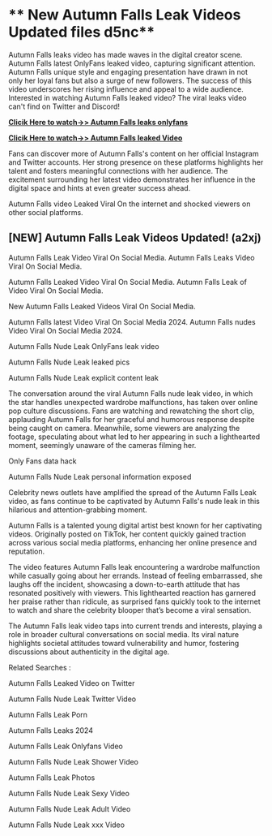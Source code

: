 
# ** New Autumn Falls Leak Videos Updated files d5nc** #

  Autumn Falls leaks video has made waves in the digital creator scene.  Autumn Falls latest OnlyFans leaked video, capturing significant attention.  Autumn Falls unique style and engaging presentation have drawn in not only her loyal fans but also a surge of new followers. The success of this video underscores her rising influence and appeal to a wide audience. Interested in watching Autumn Falls leaked video? The viral leaks video can't find on Twitter and Discord!

**[Clicik Here to watch->>  Autumn Falls leaks onlyfans ](http://xflirt.top)**

**[Clicik Here to watch->>  Autumn Falls leaked Video](http://xflirt.top)**

Fans can discover more of Autumn Falls's content on her official Instagram and Twitter accounts. Her strong presence on these platforms highlights her talent and fosters meaningful connections with her audience. The excitement surrounding her latest video demonstrates her influence in the digital space and hints at even greater success ahead.

  Autumn Falls video Leaked Viral On the internet and shocked viewers on other social platforms.

## [NEW] Autumn Falls Leak Videos Updated!  (a2xj) ##

  Autumn Falls Leak Video Viral On Social Media.  Autumn Falls Leaks Video Viral On Social Media.

  Autumn Falls Leaked Video Viral On Social Media.  Autumn Falls Leak of Video Viral On Social Media.

New Autumn Falls Leaked Videos Viral On Social Media.

  Autumn Falls latest Video Viral On Social Media 2024.  Autumn Falls nudes Video Viral On Social Media 2024.

  Autumn Falls Nude Leak OnlyFans leak video

  Autumn Falls Nude Leak leaked pics

  Autumn Falls Nude Leak explicit content leak

The conversation around the viral Autumn Falls nude leak video, in which the star handles unexpected wardrobe malfunctions, has taken over online pop culture discussions. Fans are watching and rewatching the short clip, applauding Autumn Falls for her graceful and humorous response despite being caught on camera. Meanwhile, some viewers are analyzing the footage, speculating about what led to her appearing in such a lighthearted moment, seemingly unaware of the cameras filming her.

Only Fans data hack

  Autumn Falls Nude Leak personal information exposed

Celebrity news outlets have amplified the spread of the Autumn Falls Leak video, as fans continue to be captivated by Autumn Falls's nude leak in this hilarious and attention-grabbing moment.

  Autumn Falls is a talented young digital artist best known for her captivating videos. Originally posted on TikTok, her content quickly gained traction across various social media platforms, enhancing her online presence and reputation.

The video features Autumn Falls leak encountering a wardrobe malfunction while casually going about her errands. Instead of feeling embarrassed, she laughs off the incident, showcasing a down-to-earth attitude that has resonated positively with viewers. This lighthearted reaction has garnered her praise rather than ridicule, as surprised fans quickly took to the internet to watch and share the celebrity blooper that’s become a viral sensation.

The Autumn Falls leak video taps into current trends and interests, playing a role in broader cultural conversations on social media. Its viral nature highlights societal attitudes toward vulnerability and humor, fostering discussions about authenticity in the digital age.

Related Searches :

  Autumn Falls Leaked Video on Twitter

  Autumn Falls Nude Leak Twitter Video

  Autumn Falls Leak Porn

  Autumn Falls Leaks 2024

  Autumn Falls Leak Onlyfans Video

  Autumn Falls Nude Leak Shower Video

  Autumn Falls Leak Photos

  Autumn Falls Nude Leak Sexy Video

  Autumn Falls Nude Leak Adult Video

  Autumn Falls Nude Leak xxx Video


